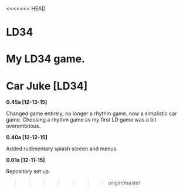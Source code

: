 <<<<<<< HEAD
# LD34
My LD34 game.
=======
# Car Juke [LD34]

**0.45a [12-13-15]**

Changed game entirely, no longer a rhythm game, now a simplistic car game.
Choosing a rhythm game as my first LD game was a bit overambitous.

**0.40a [12-12-15]**

Added rudimentary splash screen and menus.

**0.01a [12-11-15]**

Repository set up.
>>>>>>> origin/master

